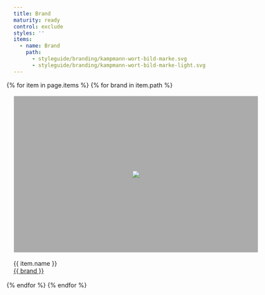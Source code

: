 ```yaml
---
title: Brand
maturity: ready
control: exclude
styles: ''
items: 
  - name: Brand
    path: 
      - styleguide/branding/kampmann-wort-bild-marke.svg
      - styleguide/branding/kampmann-wort-bild-marke-light.svg
---
```

<style>
.set {
  display: flex;
  flex-wrap: wrap;
  margin: 0 -1rem;
  margin-top: 0;
  padding: 0;
  list-style: none;
}
li {
  flex: 1 0 20%;
  margin: 1rem;
}
.image {
  display: flex;
  flex-direction: column;
  align-items: center;
  justify-content: center;
  width: 100%;
  min-width: 280px;
  height: 300px;
  background-color: #ababab;
  border: 1px solid whitesmoke;
  margin-bottom: 1rem;
  padding: 30px;
}
img {
  max-height: 100%;
}
p {
  margin: 0;
}
</style>
<ul class="set">
{% for item in page.items %} 
  {% for brand in item.path %}
    <li>
      <div class="image"><img src="{{ site.baseurl }}/{{ brand }}"/></div>
      <p class="header">{{ item.name }}</p>
      <p><a target="__blank" href="{{ site.baseurl }}/{{ brand }}">{{ brand }}</a></p>
    </li>
  {% endfor %}
{% endfor %}
</ul>